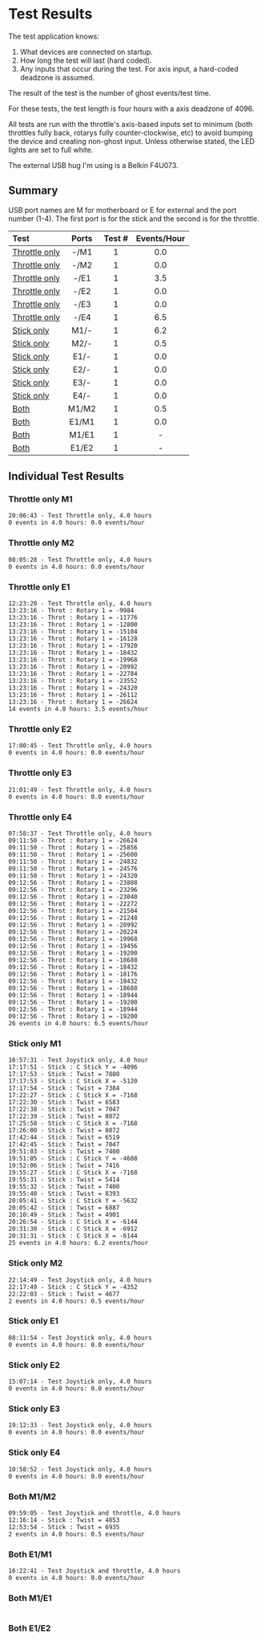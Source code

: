 # Test Results

The test application knows:

1. What devices are connected on startup.
2. How long the test will last (hard coded).
3. Any inputs that occur during the test.  For axis input, a hard-coded deadzone is assumed.

The result of the test is the number of ghost events/test time.

For these tests, the test length is four hours with a axis deadzone of 4096.

All tests are run with the throttle's axis-based inputs set to minimum (both throttles fully back, rotarys fully counter-clockwise, etc) to avoid bumping the device and creating non-ghost input. Unless otherwise stated, the LED lights are set to full white.

The external USB hug I'm using is a Belkin F4U073.

## Summary

USB port names are M for motherboard or E for external and the port number (1-4).  The first port is for the stick and the second is for the throttle.

| Test | Ports | Test # | Events/Hour |
| :-- | :-: | :-: | :-: |
| [Throttle only](#throttle-only-m1) | -/M1 | 1 | 0.0 |
| [Throttle only](#throttle-only-m2) | -/M2 | 1 | 0.0 |
| [Throttle only](#throttle-only-e1) | -/E1 | 1 | 3.5 |
| [Throttle only](#throttle-only-e2) | -/E2 | 1 | 0.0 |
| [Throttle only](#throttle-only-e3) | -/E3 | 1 | 0.0 |
| [Throttle only](#throttle-only-e4) | -/E4 | 1 | 6.5 |
| [Stick only](#stick-only-m1) | M1/- | 1 | 6.2 |
| [Stick only](#stick-only-m2) | M2/- | 1 | 0.5 |
| [Stick only](#stick-only-e1) | E1/- | 1 | 0.0 |
| [Stick only](#stick-only-e2) | E2/- | 1 | 0.0 |
| [Stick only](#stick-only-e3) | E3/- | 1 | 0.0 |
| [Stick only](#stick-only-e4) | E4/- | 1 | 0.0 |
| [Both](#both-m1m2) | M1/M2 | 1 | 0.5 |
| [Both](#both-e1m1) | E1/M1 | 1 | 0.0 |
| [Both](#both-m1e1) | M1/E1 | 1 | - |
| [Both](#both-e1e2) | E1/E2 | 1 | - |

## Individual Test Results

### Throttle only M1

```
20:06:43 - Test Throttle only, 4.0 hours
0 events in 4.0 hours: 0.0 events/hour
```

### Throttle only M2

```
08:05:28 - Test Throttle only, 4.0 hours
0 events in 4.0 hours: 0.0 events/hour
```

### Throttle only E1

```
12:23:20 - Test Throttle only, 4.0 hours
13:23:16 - Throt : Rotary 1 = -9984
13:23:16 - Throt : Rotary 1 = -11776
13:23:16 - Throt : Rotary 1 = -12800
13:23:16 - Throt : Rotary 1 = -15104
13:23:16 - Throt : Rotary 1 = -16128
13:23:16 - Throt : Rotary 1 = -17920
13:23:16 - Throt : Rotary 1 = -18432
13:23:16 - Throt : Rotary 1 = -19968
13:23:16 - Throt : Rotary 1 = -20992
13:23:16 - Throt : Rotary 1 = -22784
13:23:16 - Throt : Rotary 1 = -23552
13:23:16 - Throt : Rotary 1 = -24320
13:23:16 - Throt : Rotary 1 = -26112
13:23:16 - Throt : Rotary 1 = -26624
14 events in 4.0 hours: 3.5 events/hour
```

### Throttle only E2

```
17:00:45 - Test Throttle only, 4.0 hours
0 events in 4.0 hours: 0.0 events/hour
```

### Throttle only E3

```
21:01:49 - Test Throttle only, 4.0 hours
0 events in 4.0 hours: 0.0 events/hour
```

### Throttle only E4

```
07:58:37 - Test Throttle only, 4.0 hours 
09:11:50 - Throt : Rotary 1 = -26624     
09:11:50 - Throt : Rotary 1 = -25856     
09:11:50 - Throt : Rotary 1 = -25600     
09:11:50 - Throt : Rotary 1 = -24832     
09:11:50 - Throt : Rotary 1 = -24576     
09:11:50 - Throt : Rotary 1 = -24320     
09:12:56 - Throt : Rotary 1 = -23808     
09:12:56 - Throt : Rotary 1 = -23296     
09:12:56 - Throt : Rotary 1 = -23040     
09:12:56 - Throt : Rotary 1 = -22272     
09:12:56 - Throt : Rotary 1 = -21504     
09:12:56 - Throt : Rotary 1 = -21248     
09:12:56 - Throt : Rotary 1 = -20992     
09:12:56 - Throt : Rotary 1 = -20224     
09:12:56 - Throt : Rotary 1 = -19968     
09:12:56 - Throt : Rotary 1 = -19456     
09:12:56 - Throt : Rotary 1 = -19200     
09:12:56 - Throt : Rotary 1 = -18688     
09:12:56 - Throt : Rotary 1 = -18432     
09:12:56 - Throt : Rotary 1 = -18176     
09:12:56 - Throt : Rotary 1 = -18432     
09:12:56 - Throt : Rotary 1 = -18688     
09:12:56 - Throt : Rotary 1 = -18944     
09:12:56 - Throt : Rotary 1 = -19200     
09:12:56 - Throt : Rotary 1 = -18944     
09:12:56 - Throt : Rotary 1 = -19200     
26 events in 4.0 hours: 6.5 events/hour  
```

### Stick only M1

```
16:57:31 - Test Joystick only, 4.0 hour
17:17:51 - Stick : C Stick Y = -4096   
17:17:53 - Stick : Twist = 7880        
17:17:53 - Stick : C Stick X = -5120   
17:17:54 - Stick : Twist = 7384        
17:22:27 - Stick : C Stick X = -7168   
17:22:30 - Stick : Twist = 6583        
17:22:38 - Stick : Twist = 7047        
17:22:39 - Stick : Twist = 8072        
17:25:58 - Stick : C Stick X = -7168   
17:26:00 - Stick : Twist = 8072        
17:42:44 - Stick : Twist = 6519        
17:42:45 - Stick : Twist = 7047        
19:51:03 - Stick : Twist = 7400        
19:51:05 - Stick : C Stick Y = -4608   
19:52:06 - Stick : Twist = 7416        
19:55:27 - Stick : C Stick X = -7168   
19:55:31 - Stick : Twist = 5414        
19:55:32 - Stick : Twist = 7400        
19:55:40 - Stick : Twist = 8393        
20:05:41 - Stick : C Stick Y = -5632   
20:05:42 - Stick : Twist = 6887        
20:10:49 - Stick : Twist = 4901        
20:26:54 - Stick : C Stick X = -6144   
20:31:30 - Stick : C Stick X = -6912   
20:31:31 - Stick : C Stick X = -6144   
25 events in 4.0 hours: 6.2 events/hour
```

### Stick only M2

```
22:14:49 - Test Joystick only, 4.0 hours
22:17:49 - Stick : C Stick Y = -4352
22:22:03 - Stick : Twist = 4677
2 events in 4.0 hours: 0.5 events/hour
```

### Stick only E1

```
08:11:54 - Test Joystick only, 4.0 hours
0 events in 4.0 hours: 0.0 events/hour
```

### Stick only E2

```
15:07:14 - Test Joystick only, 4.0 hours
0 events in 4.0 hours: 0.0 events/hour
```

### Stick only E3

```
19:12:33 - Test Joystick only, 4.0 hours
0 events in 4.0 hours: 0.0 events/hour
```

### Stick only E4

```
10:58:52 - Test Joystick only, 4.0 hours
0 events in 4.0 hours: 0.0 events/hour
```

### Both M1/M2

```
09:59:05 - Test Joystick and throttle, 4.0 hours
12:16:14 - Stick : Twist = 4853
12:53:54 - Stick : Twist = 6935
2 events in 4.0 hours: 0.5 events/hour
```

### Both E1/M1

```
16:22:41 - Test Joystick and throttle, 4.0 hours
0 events in 4.0 hours: 0.0 events/hour
```

### Both M1/E1

```
```

### Both E1/E2

```
```